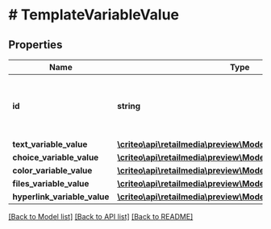 # # TemplateVariableValue

## Properties

Name | Type | Description | Notes
------------ | ------------- | ------------- | -------------
**id** | **string** | The id of the template variable the value is applied to |
**text_variable_value** | [**\criteo\api\retailmedia\preview\Model\TextVariableValue**](TextVariableValue.md) |  | [optional]
**choice_variable_value** | [**\criteo\api\retailmedia\preview\Model\ChoiceVariableValue**](ChoiceVariableValue.md) |  | [optional]
**color_variable_value** | [**\criteo\api\retailmedia\preview\Model\ColorVariableValue**](ColorVariableValue.md) |  | [optional]
**files_variable_value** | [**\criteo\api\retailmedia\preview\Model\FilesVariableValue**](FilesVariableValue.md) |  | [optional]
**hyperlink_variable_value** | [**\criteo\api\retailmedia\preview\Model\HyperlinkVariableValue**](HyperlinkVariableValue.md) |  | [optional]

[[Back to Model list]](../../README.md#models) [[Back to API list]](../../README.md#endpoints) [[Back to README]](../../README.md)
